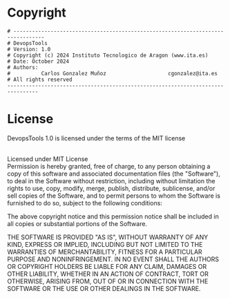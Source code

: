 # Copyright

```
# --------------------------------------------------------------------------------
# DevopsTools
# Version: 1.0 
# Copyright (c) 2024 Instituto Tecnologico de Aragon (www.ita.es)
# Date: October 2024
# Authors: 
#          Carlos Gonzalez Muñoz                    cgonzalez@ita.es
# All rights reserved
--------------------------------------------------------------------------------
```

# License

DevopsTools 1.0 is licensed under the terms of the MIT license

<br>
Licensed under MIT License

<br>
Permission is hereby granted, free of charge, to any person obtaining a copy
of this software and associated documentation files (the "Software"), to deal
in the Software without restriction, including without limitation the rights
to use, copy, modify, merge, publish, distribute, sublicense, and/or sell
copies of the Software, and to permit persons to whom the Software is
furnished to do so, subject to the following conditions:

The above copyright notice and this permission notice shall be included in all
copies or substantial portions of the Software.

THE SOFTWARE IS PROVIDED "AS IS", WITHOUT WARRANTY OF ANY KIND, EXPRESS OR
IMPLIED, INCLUDING BUT NOT LIMITED TO THE WARRANTIES OF MERCHANTABILITY,
FITNESS FOR A PARTICULAR PURPOSE AND NONINFRINGEMENT. IN NO EVENT SHALL THE
AUTHORS OR COPYRIGHT HOLDERS BE LIABLE FOR ANY CLAIM, DAMAGES OR OTHER
LIABILITY, WHETHER IN AN ACTION OF CONTRACT, TORT OR OTHERWISE, ARISING FROM,
OUT OF OR IN CONNECTION WITH THE SOFTWARE OR THE USE OR OTHER DEALINGS IN THE
SOFTWARE.
